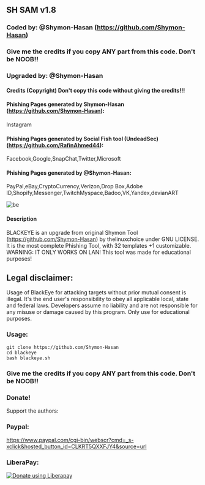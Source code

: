 ## SH SAM v1.8
### Coded by: @Shymon-Hasan (https://github.com/Shymon-Hasan)
### Give me the credits if you copy ANY part from this code. Don't be NOOB!!
### Upgraded by: @Shymon-Hasan

#### Credits (Copyright) Don't copy this code without giving the credits!!!
#### Phishing Pages generated by Shymon-Hasan (https://github.com/Shymon-Hasan):
Instagram
#### Phishing Pages generated by Social Fish tool (UndeadSec) (https://github.com/RafinAhmed44):
Facebook,Google,SnapChat,Twitter,Microsoft
#### Phishing Pages generated by @Shymon-Hasan:
PayPal,eBay,CryptoCurrency,Verizon,Drop Box,Adobe ID,Shopify,Messenger,TwitchMyspace,Badoo,VK,Yandex,devianART

![be](https://user-images.githubusercontent.com/34893261/43515905-332cf580-955a-11e8-9447-d32d0f8975c4.png)

#### Description
BLACKEYE is an upgrade from original Shymon Tool (https://github.com/Shymon-Hasan) by thelinuxchoice under GNU LICENSE. It is the most complete Phishing Tool,  with 32 templates +1 customizable. WARNING: IT ONLY WORKS ON LAN! This tool was made for educational purposes!

## Legal disclaimer:
Usage of BlackEye for attacking targets without prior mutual consent is illegal. It's the end user's responsibility to obey all applicable local, state and federal laws. Developers assume no liability and are not responsible for any misuse or damage caused by this program. Only use for educational purposes.


### Usage:
```
git clone https://github.com/Shymon-Hasan
cd blackeye
bash blackeye.sh
```

### Give me the credits if you copy ANY part from this code. Don't be NOOB!!
### Donate!
Support the authors:
### Paypal:
https://www.paypal.com/cgi-bin/webscr?cmd=_s-xclick&hosted_button_id=CLKRT5QXXFJY4&source=url
### LiberaPay:
<noscript><a href="https://liberapay.com/thelinuxchoice/donate"><img alt="Donate using Liberapay" src="https://liberapay.com/assets/widgets/donate.svg"></a></noscript>
